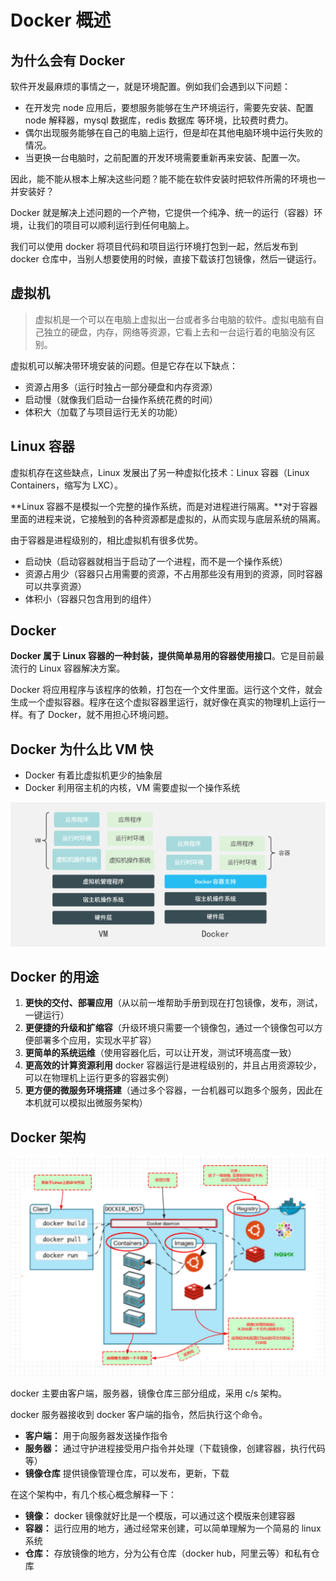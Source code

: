 # Docker 概述

## 为什么会有 Docker

软件开发最麻烦的事情之一，就是环境配置。例如我们会遇到以下问题：

- 在开发完 node 应用后，要想服务能够在生产环境运行，需要先安装、配置 node 解释器，mysql 数据库，redis 数据库 等环境，比较费时费力。
- 偶尔出现服务能够在自己的电脑上运行，但是却在其他电脑环境中运行失败的情况。
- 当更换一台电脑时，之前配置的开发环境需要重新再来安装、配置一次。

因此，能不能从根本上解决这些问题？能不能在软件安装时把软件所需的环境也一并安装好？

Docker 就是解决上述问题的一个产物，它提供一个纯净、统一的运行（容器）环境，让我们的项目可以顺利运行到任何电脑上。

我们可以使用 docker 将项目代码和项目运行环境打包到一起，然后发布到 docker 仓库中，当别人想要使用的时候，直接下载该打包镜像，然后一键运行。

## 虚拟机

> 虚拟机是一个可以在电脑上虚拟出一台或者多台电脑的软件。虚拟电脑有自己独立的硬盘，内存，网络等资源，它看上去和一台运行着的电脑没有区别。

虚拟机可以解决带环境安装的问题。但是它存在以下缺点：

- 资源占用多（运行时独占一部分硬盘和内存资源）
- 启动慢（就像我们启动一台操作系统花费的时间）
- 体积大（加载了与项目运行无关的功能）

## Linux 容器

虚拟机存在这些缺点，Linux 发展出了另一种虚拟化技术：Linux 容器（Linux Containers，缩写为 LXC）。

**Linux 容器不是模拟一个完整的操作系统，而是对进程进行隔离。**对于容器里面的进程来说，它接触到的各种资源都是虚拟的，从而实现与底层系统的隔离。

由于容器是进程级别的，相比虚拟机有很多优势。

- 启动快（启动容器就相当于启动了一个进程，而不是一个操作系统）
- 资源占用少（容器只占用需要的资源，不占用那些没有用到的资源，同时容器可以共享资源）
- 体积小（容器只包含用到的组件）

## Docker

**Docker 属于 Linux 容器的一种封装，提供简单易用的容器使用接口**。它是目前最流行的 Linux 容器解决方案。

Docker 将应用程序与该程序的依赖，打包在一个文件里面。运行这个文件，就会生成一个虚拟容器。程序在这个虚拟容器里运行，就好像在真实的物理机上运行一样。有了 Docker，就不用担心环境问题。

## Docker 为什么比 VM 快

- Docker 有着比虚拟机更少的抽象层
- Docker 利用宿主机的内核，VM 需要虚拟一个操作系统

![](./images/docker-vs-vm.png)

## Docker 的用途

1. **更快的交付、部署应用**（从以前一堆帮助手册到现在打包镜像，发布，测试，一键运行）
2. **更便捷的升级和扩缩容**（升级环境只需要一个镜像包，通过一个镜像包可以方便部署多个应用，实现水平扩容）
3. **更简单的系统运维**（使用容器化后，可以让开发，测试环境高度一致）
4. **更高效的计算资源利用** docker 容器运行是进程级别的，并且占用资源较少，可以在物理机上运行更多的容器实例）
5. **更方便的微服务环境搭建**（通过多个容器，一台机器可以跑多个服务，因此在本机就可以模拟出微服务架构）

## Docker 架构

![](./images/docker-structure.png)

docker 主要由客户端，服务器，镜像仓库三部分组成，采用 c/s 架构。

docker 服务器接收到 docker 客户端的指令，然后执行这个命令。

- **客户端：** 用于向服务器发送操作指令
- **服务器：** 通过守护进程接受用户指令并处理（下载镜像，创建容器，执行代码等）
- **镜像仓库** 提供镜像管理仓库，可以发布，更新，下载

在这个架构中，有几个核心概念解释一下：

- **镜像：** docker 镜像就好比是一个模版，可以通过这个模版来创建容器
- **容器：** 运行应用的地方，通过经常来创建，可以简单理解为一个简易的 linux 系统
- **仓库：** 存放镜像的地方，分为公有仓库（docker hub，阿里云等）和私有仓库
